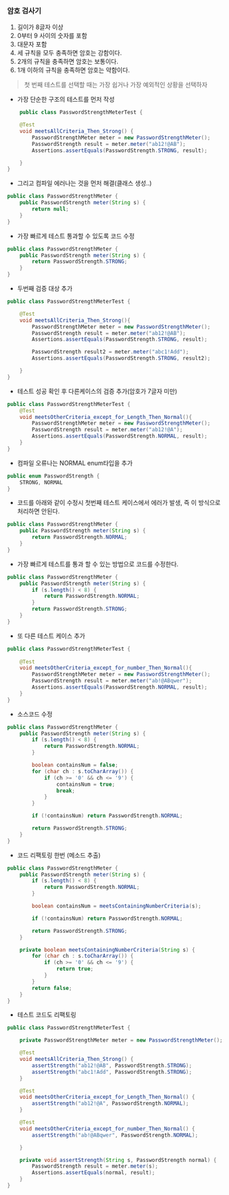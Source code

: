 <h3>암호 검사기</h3>

1. 길이가 8글자 이상
2. 0부터 9 사이의 숫자를 포함
3. 대문자 포함
4. 세 규칙을 모두 충족하면 암호는 강함이다.
5. 2개의 규칙을 충족하면 암호는 보통이다.
6. 1개 이하의 규칙을 충족하면 암호는 약함이다.

> 첫 번째 테스트를 선택할 때는 가장 쉽거나 가장 예외적인 상황을 선택하자

* 가장 단순한 구조의 테스트를 먼저 작성

```java
    public class PasswordStrengthMeterTest {

    @Test
    void meetsAllCriteria_Then_Strong() {
        PasswordStrengthMeter meter = new PasswordStrengthMeter();
        PasswordStrength result = meter.meter("ab12!@AB");
        Assertions.assertEquals(PasswordStrength.STRONG, result);

    }
}
```

* 그리고 컴파일 에러나는 것을 먼저 해결(클래스 생성..)

```java
public class PasswordStrengthMeter {
    public PasswordStrength meter(String s) {
        return null;
    }
}
```

* 가장 빠르게 테스트 통과할 수 있도록 코드 수정
```java
public class PasswordStrengthMeter {
    public PasswordStrength meter(String s) {
        return PasswordStrength.STRONG;
    }
}
```

* 두번째 검증 대상 추가
```java
public class PasswordStrengthMeterTest {

    @Test
    void meetsAllCriteria_Then_Strong(){
        PasswordStrengthMeter meter = new PasswordStrengthMeter();
        PasswordStrength result = meter.meter("ab12!@AB");
        Assertions.assertEquals(PasswordStrength.STRONG, result);

        PasswordStrength result2 = meter.meter("abc1!Add");
        Assertions.assertEquals(PasswordStrength.STRONG, result2);

    }
}
```

* 테스트 성공 확인 후 다른케이스의 검증 추가(암호가 7글자 미만)

```java
public class PasswordStrengthMeterTest {
    @Test
    void meetsOtherCriteria_except_for_Length_Then_Normal(){
        PasswordStrengthMeter meter = new PasswordStrengthMeter();
        PasswordStrength result = meter.meter("ab12!@A");
        Assertions.assertEquals(PasswordStrength.NORMAL, result);
    }
}
```
* 컴파일 오류나는 NORMAL enum타입을 추가

```java
public enum PasswordStrength {
    STRONG, NORMAL
}
```

* 코드를 아래와 같이 수정시 첫번째 테스트 케이스에서 에러가 발생, 즉 이 방식으로 처리하면 안된다.
```java
public class PasswordStrengthMeter {
    public PasswordStrength meter(String s) {
        return PasswordStrength.NORMAL;
    }
}
```

* 가장 빠르게 테스트를 통과 할 수 있는 방법으로 코드를 수정한다. 
```java
public class PasswordStrengthMeter {
    public PasswordStrength meter(String s) {
        if (s.length() < 8) {
            return PasswordStrength.NORMAL;
        }
        return PasswordStrength.STRONG;
    }
}
```

* 또 다른 테스트 케이스 추가
```java
public class PasswordStrengthMeterTest {
    
    @Test
    void meetsOtherCriteria_except_for_number_Then_Normal(){
        PasswordStrengthMeter meter = new PasswordStrengthMeter();
        PasswordStrength result = meter.meter("ab!@ABqwer");
        Assertions.assertEquals(PasswordStrength.NORMAL, result);
    }
}
```

* 소스코드 수정
```java
public class PasswordStrengthMeter {
    public PasswordStrength meter(String s) {
        if (s.length() < 8) {
            return PasswordStrength.NORMAL;
        }

        boolean containsNum = false;
        for (char ch : s.toCharArray()) {
            if (ch >= '0' && ch <= '9') {
                containsNum = true;
                break;
            }
        }

        if (!containsNum) return PasswordStrength.NORMAL;

        return PasswordStrength.STRONG;
    }
}
```

* 코드 리팩토링 한번 (메소드 추출)
```java
public class PasswordStrengthMeter {
    public PasswordStrength meter(String s) {
        if (s.length() < 8) {
            return PasswordStrength.NORMAL;
        }

        boolean containsNum = meetsContainingNumberCriteria(s);

        if (!containsNum) return PasswordStrength.NORMAL;

        return PasswordStrength.STRONG;
    }

    private boolean meetsContainingNumberCriteria(String s) {
        for (char ch : s.toCharArray()) {
            if (ch >= '0' && ch <= '9') {
                return true;
            }
        }
        return false;
    }
}
```

* 테스트 코드도 리팩토링
```java
public class PasswordStrengthMeterTest {

    private PasswordStrengthMeter meter = new PasswordStrengthMeter();

    @Test
    void meetsAllCriteria_Then_Strong() {
        assertStrength("ab12!@AB", PasswordStrength.STRONG);
        assertStrength("abc1!Add", PasswordStrength.STRONG);
    }

    @Test
    void meetsOtherCriteria_except_for_Length_Then_Normal() {
        assertStrength("ab12!@A", PasswordStrength.NORMAL);
    }

    @Test
    void meetsOtherCriteria_except_for_number_Then_Normal() {
        assertStrength("ab!@ABqwer", PasswordStrength.NORMAL);

    }

    private void assertStrength(String s, PasswordStrength normal) {
        PasswordStrength result = meter.meter(s);
        Assertions.assertEquals(normal, result);
    }
}
```
